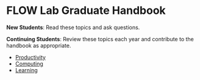 # FLOW Lab Graduate Handbook

**New Students**: Read these topics and ask questions.

**Continuing Students**: Review these topics each year and contribute to the handbook as appropriate.

- [Productivity](productivity.md)
- [Computing](computing.md)
- [Learning](learning.md)
